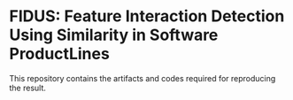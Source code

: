 # FIDUS:  Feature  Interaction  Detection  Using  Similarity  in  Software  ProductLines

This repository contains the artifacts and codes required for reproducing the result.

